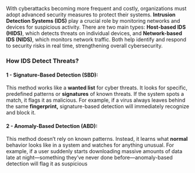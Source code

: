 With cyberattacks becoming more frequent and costly, organizations must adopt advanced security measures to protect their systems. **Intrusion Detection Systems (IDS)** play a crucial role by monitoring networks and devices for suspicious activity. There are two main types: **Host-based IDS (HIDS)**, which detects threats on individual devices, and **Network-based IDS (NIDS)**, which monitors network traffic. Both help identify and respond to security risks in real time, strengthening overall cybersecurity.

### How IDS Detect Threats?

#### 1 - Signature-Based Detection (SBD):
This method works like a **wanted list** for cyber threats. It looks for specific, predefined patterns or **signatures** of known threats. If the system spots a match, it flags it as malicious. For example, if a virus always leaves behind the same **fingerprint,** signature-based detection will immediately recognize and block it.

#### 2 - Anomaly-Based Detection (ABD):
This method doesn’t rely on known patterns. Instead, it learns what **normal** behavior looks like in a system and watches for anything unusual. For example, if a user suddenly starts downloading massive amounts of data late at night—something they’ve never done before—anomaly-based detection will flag it as suspicious
